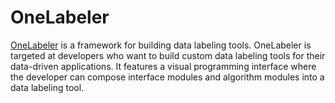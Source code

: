 # OneLabeler

[OneLabeler](https://zhangyu94.github.io/OneLabeler.github.io/) is a framework for building data labeling tools. OneLabeler is targeted at developers who want to build custom data labeling tools for their data-driven applications. It features a visual programming interface where the developer can compose interface modules and algorithm modules into a data labeling tool.
